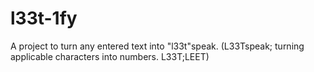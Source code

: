 # l33t-1fy
A project to turn any entered text into "l33t"speak. (L33Tspeak; turning applicable characters into numbers. L33T;LEET)
